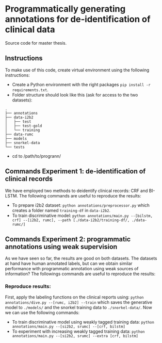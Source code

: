 # Programmatically generating annotations for de-identification of clinical data
Source code for master thesis.

## Instructions
To make use of this code, create virtual environment using the following instructions:
* Create a Python environment with the right packages `pip install -r requirements.txt`.
* Folder structure should look like this (ask for access to the two datasets):
```
.
├── annotations
├── data-i2b2
│   ├── test
│   ├── test-gold
│   └── training
├── data-rumc
├── models
├── snorkel-data
└── tests
```
* cd to /path/to/progrann/

## Commands Experiment 1: de-identification of clinical records
We have employed two methods to deidentify clinical records: CRF and BI-LSTM.
The following commands are useful to reproduce the results:

* To prepare i2b2 dataset: `python annotations/preprocessor.py` which creates a folder named `training-df` in `data-i2b2`.
* To train discriminative model: `python annotations/main.py --[bilstm, crf] --[i2b2, rumc], --path [./data-i2b2/training-df/, ./data-rumc/]`

## Commands Experiment 2: programmatic annotations using weak supervision
As we have seen so far, the results are good on both datasets.
The datasets at hand have human annotated labels, but can we obtain similar 
performance with programmatic annotation using weak sources of information?
The followings commands are useful to reproduce the results:

### Reproduce results:
First, apply the labeling functions on the clinical reports using: `python annotations/dive.py --[rumc, i2b2] --train` which saves the generative model to `./models/` and the snorkel training data to `./snorkel-data/`.
Now we can use the following commands:
* To train discriminative model using weakly tagged training data: `python annotations/main.py --[si2b2, srumc] --[crf, bilstm]`
* To experiment with increasing weakly tagged training data: `python annotations/main.py --[si2b2, srumc] --extra [crf, bilstm]` 
